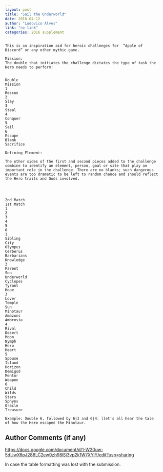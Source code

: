 ```yaml
---
layout: post
title: "Sail the Underworld"
date: 2016-04-12
author: "Ludovico Alves"
link: "no link"
categories: 2016 supplement
---
```

```
This is an inspiration aid for heroic challenges for  “Apple of Discord” or any other mythic game.

Mission:
The double that initiates the challenge dictates the type of task the Hero needs to perform:


Double
Mission
1
Rescue
2
Slay
3
Steal
4
Conquer
5
Sail
6
Escape
Blank
Sacrifice

Defining Element:

The other sides of the first and second pieces added to the challenge combine to identify an element, person, goal or site that play an important role in the challenge. There are no blanks; such dangerous events are too dramatic to be left to random chance and should reflect the Hero traits and Gods involved. 




2nd Match
1st Match
1
2
3
4
5
6
1
Sibling
City
Olympus
Cerberus
Barbarians
Knowledge
2
Parent
Sea
Underworld
Cyclopes
Tyrant
Hope
3
Lover
Temple
Sun
Minotaur
Amazons
Ambrosia
4
Rival
Desert
Moon
Nymph
Hero
Heart
5
Spouse
Island
Horizon
Demigod
Mentor
Weapon
6
Child
Wilds
Stars
Sphynx
Oracle
Treasure

Example: Double 6, followed by 6|3 and 6|4: llet’s all hear the tale of how the Hero escaped the Minotaur.

```
## Author Comments (if any)

https://docs.google.com/document/d/1-W20uw-5dUwX6pJ288LC2ew9zh98iSj3vp2k1W7XYiY/edit?usp=sharing

In case the table formatting was lost with the submission. 
